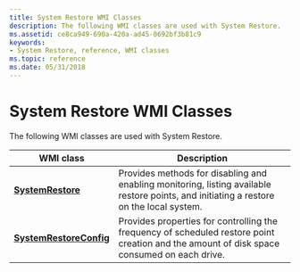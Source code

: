 ```yaml
---
title: System Restore WMI Classes
description: The following WMI classes are used with System Restore.
ms.assetid: ce8ca949-690a-420a-ad45-0692bf3b81c9
keywords:
- System Restore, reference, WMI classes
ms.topic: reference
ms.date: 05/31/2018
---
```


# System Restore WMI Classes

The following WMI classes are used with System Restore.



| WMI class                                          | Description                                                                                                                                |
|----------------------------------------------------|--------------------------------------------------------------------------------------------------------------------------------------------|
| [**SystemRestore**](systemrestore.md)             | Provides methods for disabling and enabling monitoring, listing available restore points, and initiating a restore on the local system.    |
| [**SystemRestoreConfig**](systemrestoreconfig.md) | Provides properties for controlling the frequency of scheduled restore point creation and the amount of disk space consumed on each drive. |



 

 

 




